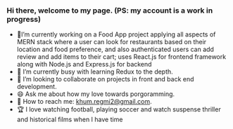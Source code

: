 
### Hi there, welcome to my page. (PS: my account is a work in progress)
    

<!--
**khumRegmi/khumRegmi** is a ✨ _special_ ✨ repository because its `README.md` (this file) appears on your GitHub profile.

Here are some ideas to get you started:
-->
- 💬I’m currently working on a Food App project applying all aspects of MERN stack where a user can look for restaurants based on their location and food preference, and also authenticated users can add review and add items to their cart; uses React.js for frontend framework along with Node.js and Express.js for backend
- 📝 I’m currently busy with learning Redux to the depth.
- 👯 I’m looking to collaborate on projects in front and back end development.
- 😄 Ask me about how my love towards porgoramming.
- 📧 How to reach me: khum.regmi2@gmail.com.
- 🏆 I love watching football, playing soccer and watch suspense thriller and historical films when I have time


